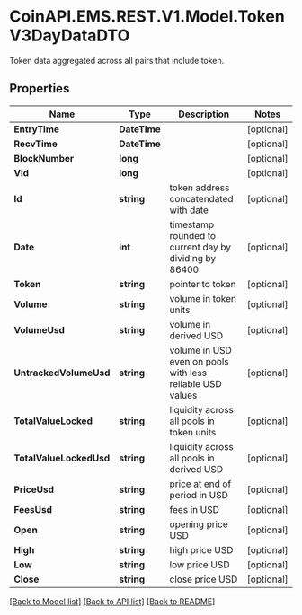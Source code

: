# CoinAPI.EMS.REST.V1.Model.TokenV3DayDataDTO
Token data aggregated across all pairs that include token.

## Properties

Name | Type | Description | Notes
------------ | ------------- | ------------- | -------------
**EntryTime** | **DateTime** |  | [optional] 
**RecvTime** | **DateTime** |  | [optional] 
**BlockNumber** | **long** |  | [optional] 
**Vid** | **long** |  | [optional] 
**Id** | **string** | token address concatendated with date | [optional] 
**Date** | **int** | timestamp rounded to current day by dividing by 86400 | [optional] 
**Token** | **string** | pointer to token | [optional] 
**Volume** | **string** | volume in token units | [optional] 
**VolumeUsd** | **string** | volume in derived USD | [optional] 
**UntrackedVolumeUsd** | **string** | volume in USD even on pools with less reliable USD values | [optional] 
**TotalValueLocked** | **string** | liquidity across all pools in token units | [optional] 
**TotalValueLockedUsd** | **string** | liquidity across all pools in derived USD | [optional] 
**PriceUsd** | **string** | price at end of period in USD | [optional] 
**FeesUsd** | **string** | fees in USD | [optional] 
**Open** | **string** | opening price USD | [optional] 
**High** | **string** | high price USD | [optional] 
**Low** | **string** | low price USD | [optional] 
**Close** | **string** | close price USD | [optional] 

[[Back to Model list]](../README.md#documentation-for-models) [[Back to API list]](../README.md#documentation-for-api-endpoints) [[Back to README]](../README.md)

